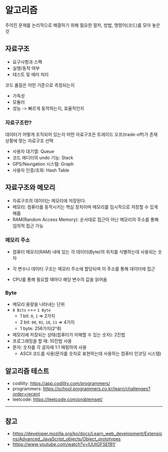 # 알고리즘
주어진 문제를 논리적으로 해결하기 위해 필요한 절차, 방법, 명령어(코드)를 모아 놓은 것

## 자료구조
- 요구사항과 스팩
- 실행/동작 여부
- 테스트 및 에러 처리

코드 품질은 어떤 기준으로 측정되는지
- 가독성
- 모듈러
- 성능 -> 빠르게 동작하는지, 효율적인지

### 자료구조란?
데이터가 어떻게 조직되어 있는지
어떤 자료구조든 트레이드 오프(trade-off)가 존재
상황에 맞는 자료구조 선택
- 사용자 대기열: Queue
- 코드 에디터의 undo 기능: Stack
- GPS/Navigation 시스템: Graph
- 사용자 인증/조회: Hash Table

## 자료구조와 메모리
- 자료구조의 데이터는 메모리에 저장된다.
- 메모리: 컴퓨터를 동작시키는 핵심 장치이며 메모리를 임시적으로 저장할 수 있게 해줌
- RAM(Random Access Memory): 순서대로 접근이 아닌 메모리의 주소를 통해 임의적 접근 가능

### 메모리 주소
- 컴퓨터 메모리(RAM) 내에 있는 각 데이터(Byte)의 위치를 식별하는데 사용되는 숫자
- 각 변수나 데이터 구조는 메모리 주소에 할당되며 이 주소를 통해 데이터에 접근

- CPU를 통해 필요할 때마다 해당 변수의 값을 읽어옴

### Byte
- 메모리 용량을 나타내는 단위
- `8 Bits` === `1 Byte`
  - 1 bit: `0`, `1` => 2가지
  - 2 bit: `00`, `01`, `10`, `11` => 4가지
  - 1 byte: 256가지(2^8)
- 메모리에 저장되는 상태(컴퓨터가 이해할 수 있는 숫자): 2진법
- 프로그래밍을 할 때: 10진법 사용
- 문자: 숫자를 각 글자에 1:1 매핑하여 사용
  - ASCII 코드를 사용(문자를 숫자로 표현하는데 사용하는 컴퓨터 인코딩 시스템)




## 알고리즘 테스트
- codility: https://app.codility.com/programmers/
- programmers: https://school.programmers.co.kr/learn/challenges?order=recent
- leetcode: https://leetcode.com/problemset/

---

## 참고
- https://developer.mozilla.org/ko/docs/Learn_web_development/Extensions/Advanced_JavaScript_objects/Object_prototypes
- https://www.youtube.com/watch?v=lUUtGFSEfBY

